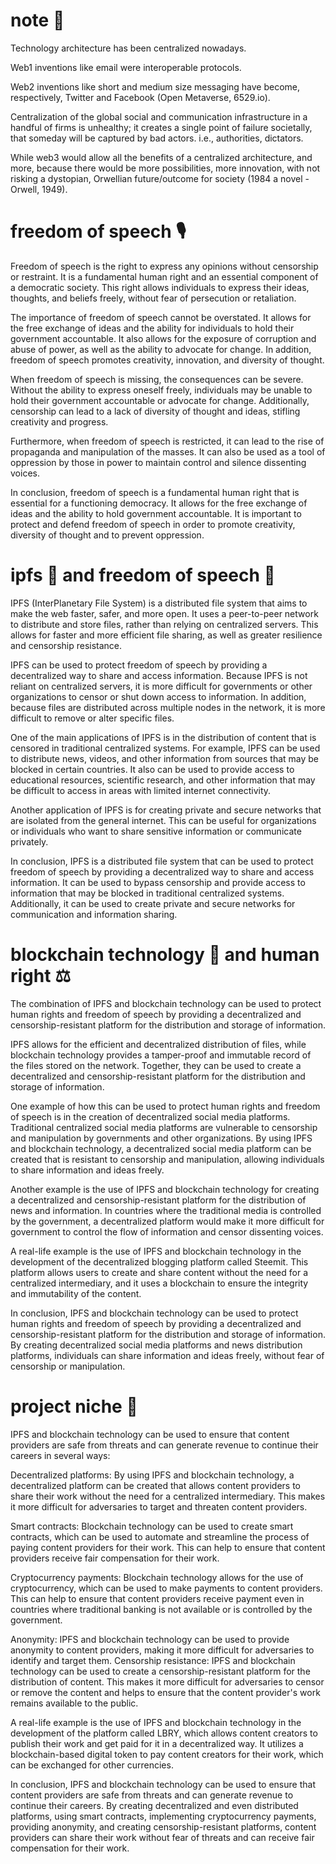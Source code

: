 # note 📖
Technology architecture has been centralized nowadays.

Web1 inventions like email were interoperable protocols.

Web2 inventions like short and medium size messaging have become, respectively, Twitter and Facebook (Open Metaverse, 6529.io).

Centralization of the global social and communication infrastructure in a handful of firms is unhealthy; it creates a single point of failure societally, that someday will be captured by bad actors. i.e., authorities, dictators.

While web3 would allow all the benefits of a centralized architecture, and more, because there would be more possibilities, more innovation, with not risking a dystopian, Orwellian future/outcome for society (1984 a novel - Orwell, 1949).


# freedom of speech 🎙️
Freedom of speech is the right to express any opinions without censorship or restraint. It is a fundamental human right and an essential component of a democratic society. This right allows individuals to express their ideas, thoughts, and beliefs freely, without fear of persecution or retaliation.

The importance of freedom of speech cannot be overstated. It allows for the free exchange of ideas and the ability for individuals to hold their government accountable. It also allows for the exposure of corruption and abuse of power, as well as the ability to advocate for change. In addition, freedom of speech promotes creativity, innovation, and diversity of thought.

When freedom of speech is missing, the consequences can be severe. Without the ability to express oneself freely, individuals may be unable to hold their government accountable or advocate for change. Additionally, censorship can lead to a lack of diversity of thought and ideas, stifling creativity and progress.

Furthermore, when freedom of speech is restricted, it can lead to the rise of propaganda and manipulation of the masses. It can also be used as a tool of oppression by those in power to maintain control and silence dissenting voices.

In conclusion, freedom of speech is a fundamental human right that is essential for a functioning democracy. It allows for the free exchange of ideas and the ability to hold government accountable. It is important to protect and defend freedom of speech in order to promote creativity, diversity of thought and to prevent oppression.


# ipfs 🌠 and freedom of speech 📣
IPFS (InterPlanetary File System) is a distributed file system that aims to make the web faster, safer, and more open. It uses a peer-to-peer network to distribute and store files, rather than relying on centralized servers. This allows for faster and more efficient file sharing, as well as greater resilience and censorship resistance.

IPFS can be used to protect freedom of speech by providing a decentralized way to share and access information. Because IPFS is not reliant on centralized servers, it is more difficult for governments or other organizations to censor or shut down access to information. In addition, because files are distributed across multiple nodes in the network, it is more difficult to remove or alter specific files.

One of the main applications of IPFS is in the distribution of content that is censored in traditional centralized systems. For example, IPFS can be used to distribute news, videos, and other information from sources that may be blocked in certain countries. It also can be used to provide access to educational resources, scientific research, and other information that may be difficult to access in areas with limited internet connectivity.

Another application of IPFS is for creating private and secure networks that are isolated from the general internet. This can be useful for organizations or individuals who want to share sensitive information or communicate privately.

In conclusion, IPFS is a distributed file system that can be used to protect freedom of speech by providing a decentralized way to share and access information. It can be used to bypass censorship and provide access to information that may be blocked in traditional centralized systems. Additionally, it can be used to create private and secure networks for communication and information sharing.


# blockchain technology 🔗 and human right ⚖️
The combination of IPFS and blockchain technology can be used to protect human rights and freedom of speech by providing a decentralized and censorship-resistant platform for the distribution and storage of information.

IPFS allows for the efficient and decentralized distribution of files, while blockchain technology provides a tamper-proof and immutable record of the files stored on the network. Together, they can be used to create a decentralized and censorship-resistant platform for the distribution and storage of information.

One example of how this can be used to protect human rights and freedom of speech is in the creation of decentralized social media platforms. Traditional centralized social media platforms are vulnerable to censorship and manipulation by governments and other organizations. By using IPFS and blockchain technology, a decentralized social media platform can be created that is resistant to censorship and manipulation, allowing individuals to share information and ideas freely.

Another example is the use of IPFS and blockchain technology for creating a decentralized and censorship-resistant platform for the distribution of news and information. In countries where the traditional media is controlled by the government, a decentralized platform would make it more difficult for government to control the flow of information and censor dissenting voices.

A real-life example is the use of IPFS and blockchain technology in the development of the decentralized blogging platform called Steemit. This platform allows users to create and share content without the need for a centralized intermediary, and it uses a blockchain to ensure the integrity and immutability of the content.

In conclusion, IPFS and blockchain technology can be used to protect human rights and freedom of speech by providing a decentralized and censorship-resistant platform for the distribution and storage of information. By creating decentralized social media platforms and news distribution platforms, individuals can share information and ideas freely, without fear of censorship or manipulation.


# project niche 📑
IPFS and blockchain technology can be used to ensure that content providers are safe from threats and can generate revenue to continue their careers in several ways:

Decentralized platforms: By using IPFS and blockchain technology, a decentralized platform can be created that allows content providers to share their work without the need for a centralized intermediary. This makes it more difficult for adversaries to target and threaten content providers.

Smart contracts: Blockchain technology can be used to create smart contracts, which can be used to automate and streamline the process of paying content providers for their work. This can help to ensure that content providers receive fair compensation for their work.

Cryptocurrency payments: Blockchain technology allows for the use of cryptocurrency, which can be used to make payments to content providers. This can help to ensure that content providers receive payment even in countries where traditional banking is not available or is controlled by the government.

Anonymity: IPFS and blockchain technology can be used to provide anonymity to content providers, making it more difficult for adversaries to identify and target them.
Censorship resistance: IPFS and blockchain technology can be used to create a censorship-resistant platform for the distribution of content. This makes it more difficult for adversaries to censor or remove the content and helps to ensure that the content provider's work remains available to the public.

A real-life example is the use of IPFS and blockchain technology in the development of the platform called LBRY, which allows content creators to publish their work and get paid for it in a decentralized way. It utilizes a blockchain-based digital token to pay content creators for their work, which can be exchanged for other currencies.

In conclusion, IPFS and blockchain technology can be used to ensure that content providers are safe from threats and can generate revenue to continue their careers. By creating decentralized and even distributed platforms, using smart contracts, implementing cryptocurrency payments, providing anonymity, and creating censorship-resistant platforms, content providers can share their work without fear of threats and can receive fair compensation for their work.
